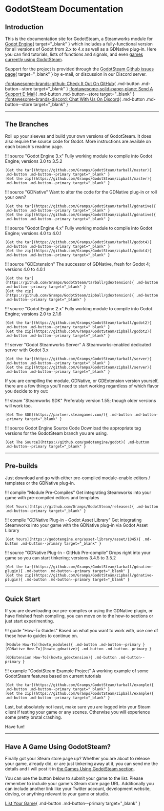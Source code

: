 # GodotSteam Documentation

## Introduction

This is the documentation site for GodotSteam, a Steamworks module for [Godot Engine](https://godotengine.org){ target="_blank" } which includes a fully-functional version for all versions of Godot from 2.x to 4.x as well as a GDNative plug-in. Here you can find tutorials, lists of functions and signals, and even [games currently using GodotSteam](games.md).

Support for the project is provided through the [GodotSteam Github issues page](https://github.com/Gramps/GodotSteam/issues){ target="_blank" } by e-mail, or discussion in our Discord server.

<div class="link-grid" markdown>

[:fontawesome-brands-github: Check It Out On GitHub](https://github.com/Gramps/GodotSteam){ .md-button .md-button--store target="_blank" }
[:fontawesome-solid-paper-plane: Send A Support E-Mail](mailto:godotsteam@coaguco.com){ .md-button .md-button--store target="_blank" }
[:fontawesome-brands-discord: Chat With Us On Discord](https://discord.gg/SJRSq6K){ .md-button .md-button--store target="_blank" }

</div>

---
## The Branches

Roll up your sleeves and build your own versions of GodotSteam.  It does also require the source code for Godot.  More instructions are availale on each branch's readme page.

<div class="branch-grid" markdown>

!!! source "Godot Engine 3.x"
	Fully working module to compile into Godot Engine; versions 3.0 to 3.5.2

	[Get the tar](https://github.com/Gramps/GodotSteam/tarball/master){ .md-button .md-button--primary target="_blank" }
	[Get the zip](https://github.com/Gramps/GodotSteam/zipball/master){ .md-button .md-button--primary target="_blank" }

!!! source "GDNative"
	Want to alter the code for the GDNative plug-in or roll your own?

	[Get the tar](https://github.com/Gramps/GodotSteam/tarball/gdnative){ .md-button .md-button--primary target="_blank" }
	[Get the zip](https://github.com/Gramps/GodotSteam/zipball/gdnative){ .md-button .md-button--primary target="_blank" }

!!! source "Godot Engine 4.x"
	Fully working module to compile into Godot Engine; versions 4.0 to 4.0.1

	[Get the tar](https://github.com/Gramps/GodotSteam/tarball/godot4){ .md-button .md-button--primary target="_blank" }
	[Get the zip](https://github.com/Gramps/GodotSteam/zipball/godot4){ .md-button .md-button--primary target="_blank" }

!!! source "GDExtension"
	The successor of GDNative, fresh for Godot 4; versions 4.0 to 4.0.1

	[Get the tar](https://github.com/Gramps/GodotSteam/tarball/gdextension){ .md-button .md-button--primary target="_blank" }
	[Get the zip](https://github.com/Gramps/GodotSteam/zipball/gdextension){ .md-button .md-button--primary target="_blank" }

!!! source "Godot Engine 2.x" 
	Fully working module to compile into Godot Engine; versions 2.0 to 2.1.6

	[Get the tar](https://github.com/Gramps/GodotSteam/tarball/godot2){ .md-button .md-button--primary target="_blank" }
	[Get the zip](https://github.com/Gramps/GodotSteam/zipball/godot2){ .md-button .md-button--primary target="_blank" }

!!! server "Godot Steamworks Server"
	A Steamworks-enabled dedicated server with Godot 3.x

	[Get the tar](https://github.com/Gramps/GodotSteam/tarball/server){ .md-button .md-button--primary target="_blank" }
	[Get the zip](https://github.com/Gramps/GodotSteam/zipball/server){ .md-button .md-button--primary target="_blank" }

</div>

If you are compiling the module, GDNative, or GDExtension version yourself, there are a few things you'll need to start working regardless of which flavor you decide to try out:

<div class="start-grid" markdown>

!!! steam "Steamworks SDK"
	Preferably version 1.55; though older versions will work too.

	[Get The SDK](https://partner.steamgames.com/){ .md-button .md-button--primary target="_blank" }

!!! source Godot Engine Source Code
	Download the appropriate tag versions for the GodotSteam branch you are using.

	[Get The Source](https://github.com/godotengine/godot){ .md-button .md-button--primary target="_blank" }

</div>

---
## Pre-builds

Just download and go with either pre-compiled module-enable editors / templates or the GDNative plug-in.

<div class="branch-grid" markdown>

!!! compile "Module Pre-Compiles"
	Get integrating Steamworks into your game with pre-compiled editors and templates

	[Get Yours](https://github.com/Gramps/GodotSteam/releases){ .md-button .md-button--primary target="_blank" }

!!! compile "GDNative Plug-in - Godot Asset Library"
	Get integrating Steamworks into your game with the GDNative plug-in via Godot Asset Library

	[Get Yours](https://godotengine.org/asset-library/asset/1045){ .md-button .md-button--primary target="_blank" }

!!! source "GDNative Plug-In - GitHub Pre-compile" 
	Drops right into your game so you can start tinkering; versions 3.4.5 to 3.5.2

	[Get the tar](https://github.com/Gramps/GodotSteam/tarball/gdnative-plugin){ .md-button .md-button--primary target="_blank" }
	[Get the zip](https://github.com/Gramps/GodotSteam/zipball/gdnative-plugin){ .md-button .md-button--primary target="_blank" }

</div>

---
## Quick Start

If you are downloading our pre-compiles or using the GDNative plugin, or have finished fresh compiling, you can move on to the how-to sections or just start experimenting.

<div class="start-grid" markdown>

!!! guide "How-To Guides"
	Based on what you want to work with, use one of these how-to guides to continue on.

	[Module How-To](howto_modules){ .md-button .md-button--primary }
	[GDNative How-To](howto_gdnative){ .md-button .md-button--primary }
	
	[GDExtension How-To](howto_gdextension){ .md-button .md-button--primary }

!!! example "GodotSteam Example Project"
	A working example of some GodotSteam features based on current tutorials

	[Get the tar](https://github.com/Gramps/GodotSteam/tarball/example){ .md-button .md-button--primary target="_blank" }
	[Get the zip](https://github.com/Gramps/GodotSteam/zipball/example){ .md-button .md-button--primary target="_blank" }

</div>

Last, but absolutely not least, make sure you are logged into your Steam client if testing your game or any scenes. Otherwise you will experience some pretty brutal crashing.

Have fun!

---
## Have A Game Using GodotSteam?

Finally got your Steam store page up? Whether you are about to release your game, already did, or are just tinkering away at it, you can send me the details and I will post it in [the Games Using GodotSteam section](games.md).

You can use the button below to submit your game to the list. Please remember to include your game's Steam store page URL. Additionally you can include another link like your Twitter account, development website, devlog, or anything relevant to your game or studio.

[List Your Game](mailto:games@godotsteam.com){ .md-button .md-button--primary target="_blank" }
